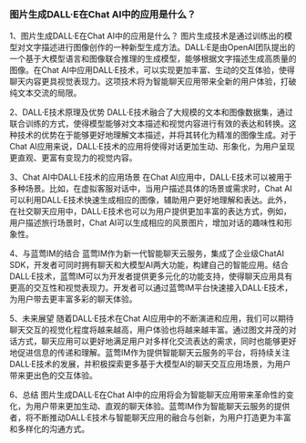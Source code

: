 ### 图片生成DALL·E在Chat AI中的应用是什么？

1、图片生成DALL·E在Chat AI中的应用是什么？
图片生成技术是通过训练出的模型对文字描述进行图像创作的一种新型生成方法。DALL·E是由OpenAI团队提出的一个基于大模型语言和图像联合推理的生成模型，能够根据文字描述生成高质量的图像。在Chat AI中应用DALL·E技术，可以实现更加丰富、生动的交互体验，使得聊天内容更具视觉表现力。这项技术将为智能聊天应用带来全新的用户体验，打破纯文本交流的局限。

2、DALL·E技术原理及优势
DALL·E技术融合了大规模的文本和图像数据集，通过联合训练的方式，使得模型能够对文本描述和视觉内容进行有效的表达和转换。这种技术的优势在于能够更好地理解文本描述，并将其转化为精准的图像生成。对于Chat AI应用来说，DALL·E技术的应用将使得对话更加生动、形象化，为用户呈现更直观、更富有变现力的视觉内容。

3、Chat AI中DALL·E技术的应用场景
在Chat AI应用中，DALL·E技术可以被用于多种场景。比如，在虚拟客服对话中，当用户描述具体的场景或需求时，Chat AI可以利用DALL·E技术快速生成相应的图像，辅助用户更好地理解和表达。此外，在社交聊天应用中，DALL·E技术也可以为用户提供更加丰富的表达方式，例如，用户描述旅行场景时，Chat AI可以生成相应的风景图片，增加对话的趣味性和形象性。

4、与蓝莺IM的结合
蓝莺IM作为新一代智能聊天云服务，集成了企业级ChatAI SDK，开发者可同时拥有聊天和大模型AI两大功能，构建自己的智能应用。结合DALL·E技术，蓝莺IM可以为开发者提供更多元化的功能支持，使得聊天应用具有更高的交互性和视觉表现力。开发者可以通过蓝莺IM平台快速接入DALL·E技术，为用户带去更丰富多彩的聊天体验。

5、未来展望
随着DALL·E技术在Chat AI应用中的不断演进和应用，我们可以期待聊天交互的视觉化程度将越来越高，用户体验也将越来越丰富。通过图文并茂的对话方式，聊天应用可以更好地满足用户对多样化交流表达的需求，同时也能够更好地促进信息的传递和理解。蓝莺IM作为提供智能聊天云服务的平台，将持续关注DALL·E技术的发展，并积极探索更多基于大模型AI的聊天交互应用场景，为用户带来更出色的交互体验。

6、总结
图片生成DALL·E在Chat AI中的应用将会为智能聊天应用带来革命性的变化，为用户带来更加生动、直观的聊天体验。蓝莺IM作为智能聊天云服务的提供者，将不断推动DALL·E技术与智能聊天应用的融合与创新，为用户打造更为丰富和多样化的沟通方式。